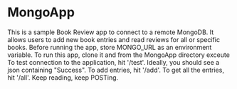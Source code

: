 # MongoApp
This is a sample Book Review app to connect to a remote MongoDB. It allows users to add new book entries and read reviews for all or specific books.
Before running the app, store MONGO_URL as an environment variable. <export MONGO_URL=hostname:port>
To run this app, clone it and from the MongoApp directory exceute <python MongoApp.py>
To test connection to the application, hit '/test'. Ideally, you should see a json containing "Success".
To add entries, hit '/add'.
To get all the entries, hit '/all'.
Keep reading, keep POSTing.
